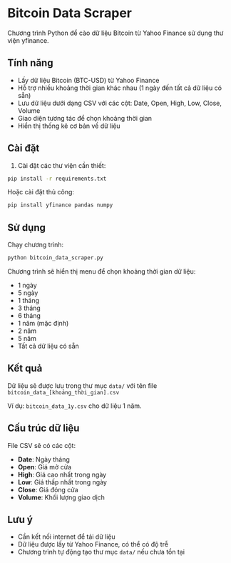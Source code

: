 # Bitcoin Data Scraper

Chương trình Python để cào dữ liệu Bitcoin từ Yahoo Finance sử dụng thư viện yfinance.

## Tính năng

- Lấy dữ liệu Bitcoin (BTC-USD) từ Yahoo Finance
- Hỗ trợ nhiều khoảng thời gian khác nhau (1 ngày đến tất cả dữ liệu có sẵn)
- Lưu dữ liệu dưới dạng CSV với các cột: Date, Open, High, Low, Close, Volume
- Giao diện tương tác để chọn khoảng thời gian
- Hiển thị thống kê cơ bản về dữ liệu

## Cài đặt

1. Cài đặt các thư viện cần thiết:
```bash
pip install -r requirements.txt
```

Hoặc cài đặt thủ công:
```bash
pip install yfinance pandas numpy
```

## Sử dụng

Chạy chương trình:
```bash
python bitcoin_data_scraper.py
```

Chương trình sẽ hiển thị menu để chọn khoảng thời gian dữ liệu:
- 1 ngày
- 5 ngày  
- 1 tháng
- 3 tháng
- 6 tháng
- 1 năm (mặc định)
- 2 năm
- 5 năm
- Tất cả dữ liệu có sẵn

## Kết quả

Dữ liệu sẽ được lưu trong thư mục `data/` với tên file `bitcoin_data_[khoảng_thời_gian].csv`

Ví dụ: `bitcoin_data_1y.csv` cho dữ liệu 1 năm.

## Cấu trúc dữ liệu

File CSV sẽ có các cột:
- **Date**: Ngày tháng
- **Open**: Giá mở cửa
- **High**: Giá cao nhất trong ngày
- **Low**: Giá thấp nhất trong ngày  
- **Close**: Giá đóng cửa
- **Volume**: Khối lượng giao dịch

## Lưu ý

- Cần kết nối internet để tải dữ liệu
- Dữ liệu được lấy từ Yahoo Finance, có thể có độ trễ
- Chương trình tự động tạo thư mục `data/` nếu chưa tồn tại

